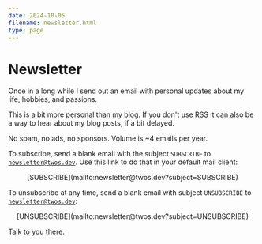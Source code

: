 ```yaml
---
date: 2024-10-05
filename: newsletter.html
type: page
---
```


# Newsletter

Once in a long while I send out an email with personal updates about my life,
hobbies, and passions.

This is a bit more personal than my blog.
If you don't use RSS
it can also be a way to hear about my blog posts,
if a bit delayed.

No spam, no ads, no sponsors.
Volume is ~4 emails per year.

To subscribe,
send a blank email with the subject `SUBSCRIBE` to [`newsletter@twos.dev`](mailto:newsletter@twos.dev?subject=SUBSCRIBE).
Use this link to do that in your default mail client:

<center>
[SUBSCRIBE](mailto:newsletter@twos.dev?subject=SUBSCRIBE)
</center>

To unsubscribe at any time, send a blank email with subject `UNSUBSCRIBE` to [`newsletter@twos.dev`](mailto:newsletter@twos.dev?subject=UNSUBSCRIBE):

<center>
[UNSUBSCRIBE](mailto:newsletter@twos.dev?subject=UNSUBSCRIBE)
</center>

Talk to you there.
